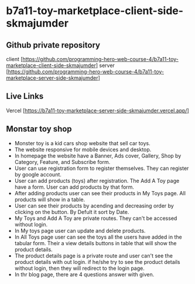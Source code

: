 # b7a11-toy-marketplace-client-side-skmajumder

## Github private repository

client [https://github.com/programming-hero-web-course-4/b7a11-toy-marketplace-client-side-skmajumder]
server [https://github.com/programming-hero-web-course-4/b7a11-toy-marketplace-server-side-skmajumder]

## Live Links

Vercel [https://b7a11-toy-marketplace-server-side-skmajumder.vercel.app/]

## Monstar toy shop

- Monster toy is a kid cars shop website that sell car toys.
- The website responsive for mobile devices and desktop.
- In homepage the website have a Banner, Ads cover, Gallery, Shop by Category, Feature, and Subscribe form.
- User can use registration form to register themselves. They can register by google account.
- User can add products (toys) after registration. The Add A Toy page have a form. User can add products by that form.
- After adding products user can see their products in My Toys page. All products will show in a table.
- User can see their products by acending and decreasing order by clicking on the button. By Defult it sort by Date.
- My Toys and Add A Toy are private routes. They can't be accessed without login.
- In My toys page user can update and delete products.
- In All Toys page user can see the toys all the users have added in the tabular form. Their a view details buttons in table that will show the product details.
- The product details page is a private route and user can't see the product details with out login. if he/she try to see the product details without login, then they will redirect to the login page.
- In thr blog page, there are 4 questions answer with given.
